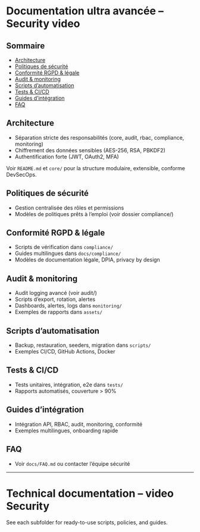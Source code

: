 # Documentation ultra avancée – Security video

## Sommaire
- [Architecture](#architecture)
- [Politiques de sécurité](#politiques)
- [Conformité RGPD & légale](#conformite)
- [Audit & monitoring](#audit)
- [Scripts d’automatisation](#scripts)
- [Tests & CI/CD](#tests)
- [Guides d’intégration](#guides)
- [FAQ](#faq)

## Architecture
- Séparation stricte des responsabilités (core, audit, rbac, compliance, monitoring)
- Chiffrement des données sensibles (AES-256, RSA, PBKDF2)
- Authentification forte (JWT, OAuth2, MFA)

Voir `README.md` et `core/` pour la structure modulaire, extensible, conforme DevSecOps.

## Politiques de sécurité
- Gestion centralisée des rôles et permissions
- Modèles de politiques prêts à l’emploi (voir dossier compliance/)

## Conformité RGPD & légale
- Scripts de vérification dans `compliance/`
- Guides multilingues dans `docs/compliance/`
- Modèles de documentation légale, DPIA, privacy by design

## Audit & monitoring
- Audit logging avancé (voir audit/)
- Scripts d’export, rotation, alertes
- Dashboards, alertes, logs dans `monitoring/`
- Exemples de rapports dans `assets/`

## Scripts d’automatisation
- Backup, restauration, seeders, migration dans `scripts/`
- Exemples CI/CD, GitHub Actions, Docker

## Tests & CI/CD
- Tests unitaires, intégration, e2e dans `tests/`
- Rapports automatisés, couverture > 90%

## Guides d’intégration
- Intégration API, RBAC, audit, monitoring, conformité
- Exemples multilingues, onboarding rapide

## FAQ
- Voir `docs/FAQ.md` ou contacter l’équipe sécurité

---

# Technical documentation – video Security

See each subfolder for ready-to-use scripts, policies, and guides.

